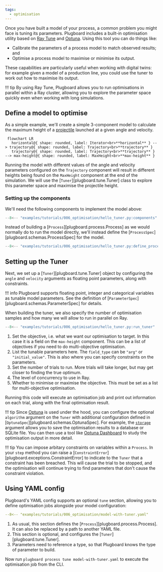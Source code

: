 ```yaml
---
tags:
  - optimisation
---
```

Once you have built a model of your process, a common problem you might face is tuning its parameters. Plugboard includes a built-in optimisation utility based on [Ray Tune](https://docs.ray.io/en/latest/tune/index.html) and [Optuna](https://optuna.org/). Using this tool you can do things like:

* Calibrate the parameters of a process model to match observed results; and
* Optimise a process model to maximise or minimise its output.

These capabilities are particularly useful when working with digital twins: for example given a model of a production line, you could use the tuner to work out how to maximise its output.

!!! tip
    By using Ray Tune, Plugboard allows you to run optimisations in parallel within a Ray cluster, allowing you to explore the parameter space quickly even when working with long simulations.

## Define a model to optimise

As a simple example, we'll create a simple 3-component model to calculate the maximum height of a [projectile](https://en.wikipedia.org/wiki/Projectile_motion#Displacement) launched at a given angle and velocity.
```mermaid
 flowchart LR
   horizontal@{ shape: rounded, label: Iterator<br>**horizontal** } --> trajectory@{ shape: rounded, label: Trajectory<br>**trajectory** }
   trajectory@{ shape: rounded, label: Trajectory<br>**trajectory** } --> max-height@{ shape: rounded, label: MaxHeight<br>**max-height** }
```

Running the model with different values of the angle and velocity parameters configured on the `Trajectory` component will result in different heights being found on the `MaxHeight` component at the end of the simulation. We will use the [`Tuner`][plugboard.tune.Tuner] class to explore this parameter space and maximise the projectile height.

### Setting up the components

We'll need the following components to implement the model above:
```python
--8<-- "examples/tutorials/006_optimisation/hello_tuner.py:components"
```

Instead of building a [`Process`][plugboard.process.Process] as we would normally do to run the model directly, we'll instead define the [`ProcessSpec`][plugboard.schemas.ProcessSpec] for the model.
```python
--8<-- "examples/tutorials/006_optimisation/hello_tuner.py:define_process"
```

## Setting up the Tuner

Next, we set up a [`Tuner`][plugboard.tune.Tuner] object by configuring the `angle` and `velocity` arguments as floating point parameters, along with constraints.

!!! info
    Plugboard supports floating point, integer and categorical variables as tunable model parameters. See the definition of [`ParameterSpec`][plugboard.schemas.ParameterSpec] for details.

When building the tuner, we also specify the number of optimisation samples and how many we will allow to run in parallel on Ray.
```python
--8<-- "examples/tutorials/006_optimisation/hello_tuner.py:run_tuner"
```

1.  Set the objective, i.e. what we want our optimisation to target. In this case it is a field  on the `max-height` component. This can be a list of objectives if you need to do multi-objective optimisation.
2.  List the tunable parameters here. The `field_type` can be `"arg"` or `"initial_value"`. This is also where you can specify constraints on the parameters.
3.  Set the number of trials to run. More trials will take longer, but may get closer to finding the true optimum.
4.  The level of concurrency to use in Ray.
5.  Whether to minimise or maximise the objective. This must be set as a list for multi-objective optimisation.

Running this code will execute an optimisation job and print out information on each trial, along with the final optimisation result.

!!! tip
    Since [Optuna](https://optuna.org/) is used under the hood, you can configure the optional `algorithm` argument on the `Tuner` with additional configuration defined in [`OptunaSpec`][plugboard.schemas.OptunaSpec]. For example, the [`storage`](https://optuna.readthedocs.io/en/stable/reference/storages.html) argument allows you to save the optimisation results to a database or SQLite file. You can then use a tool like [Optuna Dashboard](https://optuna-dashboard.readthedocs.io/en/stable/getting-started.html) to study the optimisation output in more detail.

!!! tip
    You can impose arbitary constraints on variables within a `Process`. In your `step` method you can raise a [`ConstraintError`][plugboard.exceptions.ConstraintError] to indicate to the `Tuner` that a constraint has been breached. This will cause the trial to be stopped, and the optimisation will continue trying to find parameters that don't cause the constraint violation.

## Using YAML config

Plugboard's YAML config supports an optional `tune` section, allowing you to define optimisation jobs alongside your model configuration:
```yaml
--8<-- "examples/tutorials/006_optimisation/model-with-tuner.yaml"
```

1.  As usual, this section defines the [`Process`][plugboard.process.Process]. It can also be replaced by a path to another YAML file.
2.  This section is optional, and configures the [`Tuner`][plugboard.tune.Tuner].
3.  Parameters need to reference a type, so that Plugboard knows the type of parameter to build.

Now run `plugboard process tune model-with-tuner.yaml` to execute the optimisation job from the CLI.
